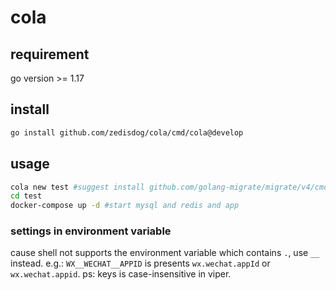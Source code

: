 # cola

## requirement
go version >= 1.17

## install
```bash
go install github.com/zedisdog/cola/cmd/cola@develop
```
## usage
```bash
cola new test #suggest install github.com/golang-migrate/migrate/v4/cmd/migrate@latest for database migrate
cd test
docker-compose up -d #start mysql and redis and app
```
### settings in environment variable
cause shell not supports the environment variable which contains `.`, use `__` instead.
e.g.: `WX__WECHAT__APPID` is presents `wx.wechat.appId` or `wx.wechat.appid`. ps: keys is case-insensitive in viper.